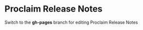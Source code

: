 Proclaim Release Notes
====================

Switch to the **gh-pages** branch for editing Proclaim Release Notes
